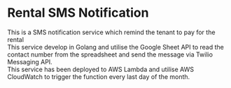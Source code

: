 # Rental SMS Notification

This is a SMS notification service which remind the tenant to pay for the rental
<br />
This service develop in Golang and utilise the Google Sheet API to read the contact number from the spreadsheet and send the message via Twilio Messaging API.
<br />
This service has been deployed to AWS Lambda and utilise AWS CloudWatch to trigger the function every last day of the month.
